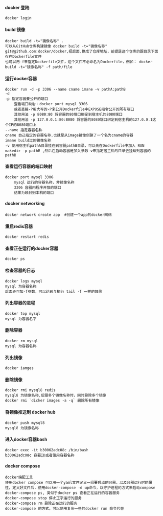 #### docker 登陆

    docker login

#### build 镜像

    docker build -t="镜像名称" . 
    可以从GitHub仓库构建镜像 docker build -t="镜像名称" git@github.com:docker/docker,把后面.换成了仓库地址，前提是这个仓库的跟目录下面存在Dockerfile文件
    也可以用-f来指定Dockerfile文件，这个文件不必命名为Dockerfile，例如： docker build -t="镜像名称" -f path/file

#### 运行docker容器

    docker run -d -p 3306 --name cname imane -v pathA:pathB 
    -d 
    -p 指定容器要公开的端口
        查看端口映射：docker port mysql 3306
        或者直接-P用大写的-P来公开Dockerfile中EXPOSE指令公开的所有端口
        其他用法 -p 8080:80 将容器的80端口绑定到宿主机的8080端口
        其他用法 -p 127.0.0.1:80:8080 将容器的8080端口绑定到宿主机的127.0.0.1这个IP的8080端口上
    --name 指定容器名称
    cname 自己指定的容器名称,也就是从image镜像创建了一个名为cname的容器
    imane build过的镜像名称
    -v 使用宿主机pathA目录挂在到容器pathB目录，可以先在Dockerfile中加入 RUN makedir -p pathB ,然后在启动容器是加入参数-v来指定宿主机的目录去挂载到容器的pathB

#### 查看运行容器的端口映射

    docker port mysql 3306
        mysql 运行的容器名称，非镜像名称
        3306 容器内程序开放的端口
        结果为映射到本机的端口

#### docker networking

    docker network create app  #创建一个app的docker网络

#### 重启redis容器

    docker restart redis

#### 查看正在运行的docker容器

    docker ps

#### 检查容器的日志

    docker logs mysql 
    mysql 为容器名称
    后面还可加-f参数，可以达到与执行 tail -f 一样的效果

#### 列出容器的进程

    docker top mysql
    mysql 为容器名字

#### 删除容器

    docker rm mysql 
    mysql 为容器名称

#### 列出镜像

    docker iamges

#### 删除镜像

    docker rmi mysql8 redis
    mysql8 为镜像名称,后跟多个镜像名称时，同时删除多个镜像
    docker rmi `dicker images -a -q` 删除所有镜像

#### 将镜像推送到 docker hub

    docker push mysql8
    mysql8 为镜像名称

#### 进入docker容器bash

    docker exec -it b30062adc08c /bin/bash
    b30062adc08c 容器ID或者使用容器名称

#### docker compose

    docker编配工具
    使用docker compose 可以用一个yaml文件定义一组要启动的容器，以及容器运行时的属性，定义好文件后，使用docker-compose -d up命令，以守护进程的方式来启动compose
    docker-compose ps, 类似于docker ps 查看正在运行的容器服务
    docker-compose stop 停止正字运行的服务
    docker-compose rm 删除正在运行的服务
    docker-compose 的方式，可以使用复杂一些的docker run 命令代替